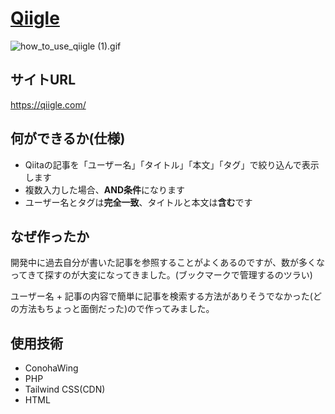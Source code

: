 # [Qiigle](https://qiigle.com/)
![how_to_use_qiigle (1).gif](https://qiita-image-store.s3.ap-northeast-1.amazonaws.com/0/244893/705f60c4-238e-f10e-f048-0a7f3a443800.gif)

## サイトURL
https://qiigle.com/

## 何ができるか(仕様)
- Qiitaの記事を「ユーザー名」「タイトル」「本文」「タグ」で絞り込んで表示します
- 複数入力した場合、**AND条件**になります
- ユーザー名とタグは**完全一致**、タイトルと本文は**含む**です

## なぜ作ったか
開発中に過去自分が書いた記事を参照することがよくあるのですが、数が多くなってきて探すのが大変になってきました。(ブックマークで管理するのツラい)

ユーザー名 + 記事の内容で簡単に記事を検索する方法がありそうでなかった(どの方法もちょっと面倒だった)ので作ってみました。

## 使用技術
- ConohaWing
- PHP
- Tailwind CSS(CDN)
- HTML
